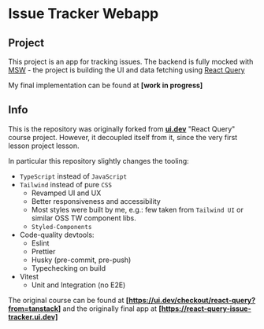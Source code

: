 # Issue Tracker Webapp

## Project

This project is an app for tracking issues. The backend is fully mocked with [MSW](https://mswjs.io) - the project is building the UI and data fetching using [React Query](https://react-query.tanstack.com)

My final implementation can be found at **[work in progress]**

## Info

This is the repository was originally forked from **[ui.dev](https://ui.dev)** "React Query" course project. However, it decoupled itself from it, since the very first lesson project lesson.

In particular this repository slightly changes the tooling:

- `TypeScript` instead of `JavaScript`
- `Tailwind` instead of pure `CSS`
  - Revamped UI and UX
   - Better responsiveness and accessibility
   - Most styles were built by me, e.g.: few taken from `Tailwind UI` or similar OSS TW component libs.
  - `Styled-Components`
- Code-quality devtools:
  - Eslint
  - Prettier
  - Husky (pre-commit, pre-push)
  - Typechecking on build
- Vitest
  - Unit and Integration (no E2E)

The original course can be found at **[https://ui.dev/checkout/react-query?from=tanstack]** and the originally final app at **[https://react-query-issue-tracker.ui.dev]**
